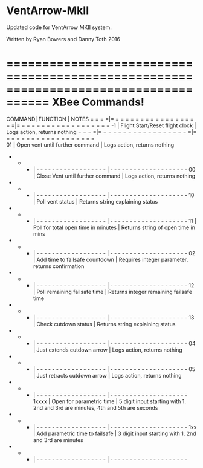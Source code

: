 # VentArrow-MkII

Updated code for VentArrow MKII system.  

Written by Ryan Bowers and Danny Toth 2016

====================================================================================
XBee Commands!
====================================================================================
COMMAND|              FUNCTION               | NOTES 
= = = =|= = = = = = = = = = = = = = = = = = =|= = = = = = = = = = = = = = = = = = = 
-1     | Flight Start/Reset flight clock     | Logs action, returns nothing
= = = =|= = = = = = = = = = = = = = = = = = =|= = = = = = = = = = = = = = = = = = =  
01     | Open vent until further command     | Logs action, returns nothing
- - -  | - - - - - - - - - - - - - - - - - - | - - - - - - - - - - - - - - - - - - - -
00     | Close Vent until further command    | Logs action, returns nothing
- - -  | - - - - - - - - - - - - - - - - - - | - - - - - - - - - - - - - - - - - - - -
10     |            Poll vent status         | Returns string explaining status
- - -  | - - - - - - - - - - - - - - - - - - | - - - - - - - - - - - - - - - - - - - -
11     | Poll for total open time in minutes | Returns string of open time in mins
- - -  | - - - - - - - - - - - - - - - - - - | - - - - - - - - - - - - - - - - - - - -
02     |    Add time to failsafe countdown   | Requires integer parameter, returns confirmation
- - -  | - - - - - - - - - - - - - - - - - - | - - - - - - - - - - - - - - - - - - - -
12     |   Poll remaining failsafe time      | Returns integer remaining failsafe time
- - -  | - - - - - - - - - - - - - - - - - - | - - - - - - - - - - - - - - - - - - - -
13     |         Check cutdown status        | Returns string explaining status
- - -  | - - - - - - - - - - - - - - - - - - | - - - - - - - - - - - - - - - - - - - -
04     |  Just extends cutdown arrow         | Logs action, returns nothing
- - -  | - - - - - - - - - - - - - - - - - - | - - - - - - - - - - - - - - - - - - - -
05     | Just retracts cutdown arrow         | Logs action, returns nothing
- - -  | - - - - - - - - - - - - - - - - - - | - - - - - - - - - - - - - - - - - - - -
1xxxx  |     Open for parametric time        | 5 digit input starting with 1. 2nd and 3rd are minutes, 4th and 5th are seconds
- - -  | - - - - - - - - - - - - - - - - - - | - - - - - - - - - - - - - - - - - - - -
1xx    | Add parametric time to failsafe     | 3 digit input starting with 1. 2nd and 3rd are minutes
- - -  | - - - - - - - - - - - - - - - - - - | - - - - - - - - - - - - - - - - - - - -



